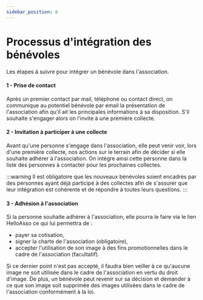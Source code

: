 ```yaml
---
sidebar_position: 6
---
```


# Processus d'intégration des bénévoles

Les étapes à suivre pour intégrer un bénévole dans l'association.

#### 1 - Prise de contact

Après un premier contact par mail, téléphone ou contact direct, on communique au potentiel bénévole par email la présentation de l'association afin qu'il ait les principales informations à sa disposition. S'il souhaite s'engager alors on l'invite à une première collecte.

#### 2 - Invitation à participer à une collecte
Avant qu'une personne s'engage dans l'association, elle peut venir voir, lors d'une première collecte, nos actions sur le terrain afin de décider si elle souhaite adhérer à l'association.
On intégre ainsi cette personne dans la liste des personnes à contacter pour les prochaines collectes. 

:::warning
Il est obligatoire que les nouveaux bénévoles soient encadrés par des personnes ayant déjà participé à des collectes afin de s'assurer que leur intégration est cohérente et de répondre à toutes leurs questions.
:::

#### 3 - Adhésion à l'association
Si la personne souhaite adhérer à l'association, elle pourra le faire via le lien HelloAsso ce qui lui permettra de :
- payer sa cotisation,
- signer la charte de l'association (obligatoire),
- accepter l'utilisation de son image à des fins promotionnelles dans le cadre de l'association (facultatif).

Si ce dernier point n'est pas accepté, il faudra bien veiller à ce qu'aucune image ne soit utilisée dans le cadre de l'association en vertu du droit d'image. De plus, un bénévole peut revenir sur sa décision et demander à ce que son image soit supprimée des images utilisées dans le cadre de l'association conformément à la loi.
